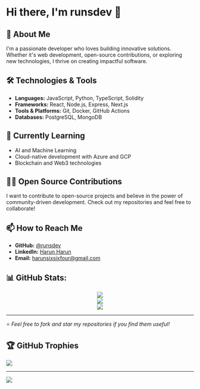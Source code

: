 # Hi there, I'm runsdev 👋

## 🚀 About Me
I'm a passionate developer who loves building innovative solutions. Whether it's web development, open-source contributions, or exploring new technologies, I thrive on creating impactful software.

## 🛠️ Technologies & Tools
- **Languages:** JavaScript, Python, TypeScript, Solidity
- **Frameworks:** React, Node.js, Express, Next.js
- **Tools & Platforms:** Git, Docker, GitHub Actions
- **Databases:** PostgreSQL, MongoDB

## 🌱 Currently Learning
- AI and Machine Learning
- Cloud-native development with Azure and GCP
- Blockchain and Web3 technologies

## 👨‍💻 Open Source Contributions
I want to contribute to open-source projects and believe in the power of community-driven development. Check out my repositories and feel free to collaborate!

## 📫 How to Reach Me
- **GitHub:** [@runsdev](https://github.com/runsdev)
- **LinkedIn:** [Harun Harun](https://linkedin.com/in/runs664)
- **Email:** [harunsixsixfour@gmail.com](mailto:harunsixsixfour@gmail.com)

## 📊 GitHub Stats:

<center>

![](https://github-readme-stats.vercel.app/api?username=runsdev&theme=radical&hide_border=false&include_all_commits=true&count_private=true)<br/>
![](https://github-readme-streak-stats.herokuapp.com/?user=runsdev&theme=radical&hide_border=false)<br/>
![](https://github-readme-stats.vercel.app/api/top-langs/?username=runsdev&theme=radical&hide_border=false&include_all_commits=true&count_private=true&layout=compact)

</center>

---

⭐️ *Feel free to fork and star my repositories if you find them useful!*
## 🏆 GitHub Trophies

![](https://github-profile-trophy.vercel.app/?username=runsdev&theme=vue-dark&no-frame=false&no-bg=false&margin-w=4)

---

[![](https://visitcount.itsvg.in/api?id=runsdev&icon=0&color=0)](https://visitcount.itsvg.in)

<!-- Proudly created with GPRM ( https://gprm.itsvg.in ) -->

